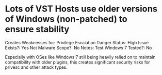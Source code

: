 # Lots of VST Hosts use older versions of Windows (non-patched) to ensure stability

Creates Weaknesses for: Privilege Escalation
Danger Status: High
Issue Exists?: Yes
Not Malware Scope?: No
Notes: Test Windows 7
Tested?: No

Especially with OSes like Windows 7 still being heavily relied on to maintain compatibility with older plugins, this creates significant security risks for privesc and other attack types.